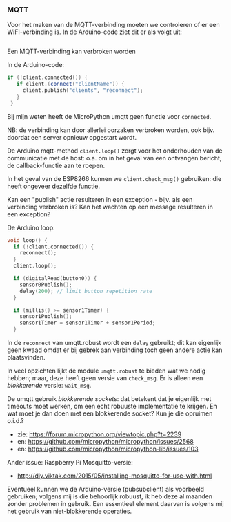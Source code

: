 ### MQTT

Voor het maken van de MQTT-verbinding moeten we controleren of er een
WiFI-verbinding is. In de Arduino-code ziet dit er als volgt uit:

```

```

Een MQTT-verbinding kan verbroken worden

In de Arduino-code:

```cpp
if (!client.connected()) {
   if client.(connect("clientName")) {
     client.publish("clients", "reconnect");
   }
 }
 ```

 Bij mijn weten heeft de MicroPython umqtt geen functie voor `connected`.

 NB: de verbinding kan door allerlei oorzaken verbroken worden, ook bijv. doordat
 een server opnieuw opgestart wordt.

 De Arduino mqtt-method `client.loop()` zorgt voor het onderhouden van de
 communicatie met de host: o.a. om in het geval van een ontvangen bericht,
 de callback-functie aan te roepen.

 In het geval van de ESP8266 kunnen we `client.check_msg()` gebruiken: die heeft
 ongeveer dezelfde functie.

 Kan een "publish" actie resulteren in een exception - bijv. als een verbinding
 verbroken is? Kan het wachten op een message resulteren in een exception?


 De Arduino loop:

 ```cpp
 void loop() {
   if (!client.connected()) {
     reconnect();
   }
   client.loop();

   if (digitalRead(button0)) {
     sensor0Publish();
     delay(200); // limit button repetition rate
   }

   if (millis() >= sensor1Timer) {
     sensor1Publish();
     sensor1Timer = sensor1Timer + sensor1Period;
   }
```

In de `reconnect` van umqtt.robust wordt een `delay` gebruikt; dit kan eigenlijk
geen kwaad omdat er bij gebrek aan verbinding toch geen andere actie kan
plaatsvinden.

In veel opzichten lijkt de module `umqtt.robust` te bieden wat we nodig hebben;
maar, deze heeft geen versie van `check_msg`. Er is alleen een *blokkerende*
versie: `wait_msg`.

De umqtt gebruik *blokkerende sockets*: dat betekent dat je eigenlijk met
timeouts moet werken, om een echt robuuste implementatie te krijgen. En wat
moet je dan doen met een blokkerende socket? Kun je die opruimen o.i.d.?

* zie: https://forum.micropython.org/viewtopic.php?t=2239
* en: https://github.com/micropython/micropython/issues/2568
* en: https://github.com/micropython/micropython-lib/issues/103

Ander issue: Raspberry Pi Mosquitto-versie:

* http://diy.viktak.com/2015/05/installing-mosquitto-for-use-with.html

Eventueel kunnen we de Arduino-versie (pubsubclient) als voorbeeld gebruiken;
volgens mij is die behoorlijk robuust, ik heb deze al maanden zonder problemen
in gebruik. Een essentieel element daarvan is volgens mij het gebruik van
niet-blokkerende operaties.
